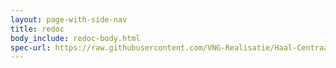 ```yaml
---
layout: page-with-side-nav
title: redoc
body_include: redoc-body.html
spec-url: https://raw.githubusercontent.com/VNG-Realisatie/Haal-Centraal-Reisdocumenten-bevragen/master/specificatie/genereervariant/openapi.yaml
---
```

<redoc spec-url='{{ page.spec-url}}'></redoc>
